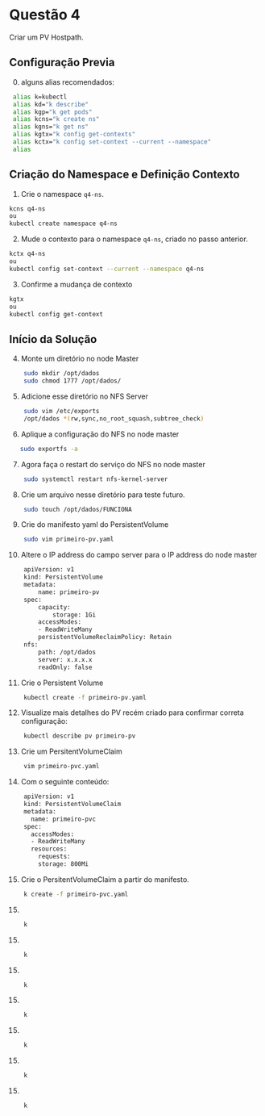 # Questão 4

Criar um PV Hostpath.

## Configuração Previa
0. alguns alias recomendados:
```bash
 alias k=kubectl
 alias kd="k describe"
 alias kgp="k get pods"
 alias kcns="k create ns"
 alias kgns="k get ns"
 alias kgtx="k config get-contexts"
 alias kctx="k config set-context --current --namespace"
 alias
```
## Criação do Namespace e Definição Contexto 
1. Crie o namespace `q4-ns`.
```bash
kcns q4-ns
ou
kubectl create namespace q4-ns
```
2. Mude o contexto para o namespace `q4-ns`, criado no passo anterior.
```bash
kctx q4-ns
ou
kubectl config set-context --current --namespace q4-ns
```
3. Confirme a mudança de contexto
```bash
kgtx
ou
kubectl config get-context
```

## Início da Solução
4. Monte um diretório no node Master
```bash
    sudo mkdir /opt/dados
    sudo chmod 1777 /opt/dados/
```
5. Adicione esse diretório no NFS Server
```bash
    sudo vim /etc/exports
    /opt/dados *(rw,sync,no_root_squash,subtree_check)
```
6. Aplique a configuração do NFS no node master
```bash
   sudo exportfs -a
```
7. Agora faça o restart do serviço do NFS no node master
```bash
    sudo systemctl restart nfs-kernel-server
```
8. Crie um arquivo nesse diretório para teste futuro.
```bash
    sudo touch /opt/dados/FUNCIONA
```   
9. Crie do manifesto yaml do PersistentVolume
```bash
    sudo vim primeiro-pv.yaml
```
10. Altere o IP address do campo server para o IP address do node master
```bash
    apiVersion: v1
    kind: PersistentVolume
    metadata:
        name: primeiro-pv
    spec:
        capacity:
            storage: 1Gi
        accessModes:
        - ReadWriteMany
        persistentVolumeReclaimPolicy: Retain
    nfs:
        path: /opt/dados
        server: x.x.x.x
        readOnly: false
```
11. Crie o Persistent Volume 
```bash
    kubectl create -f primeiro-pv.yaml
```
12. Visualize mais detalhes do PV recém criado para confirmar correta configuração:
```bash
    kubectl describe pv primeiro-pv
```
13. Crie um PersitentVolumeClaim
```bash
    vim primeiro-pvc.yaml
```
14. Com o seguinte conteúdo:
```bash
    apiVersion: v1
    kind: PersistentVolumeClaim
    metadata:
      name: primeiro-pvc
    spec:
      accessModes:
      - ReadWriteMany
      resources:
        requests:
        storage: 800Mi
```
15. Crie o PersitentVolumeClaim a partir do manifesto.
```bash
    k create -f primeiro-pvc.yaml
```
15. 
```bash
    k 
```
15. 
```bash
    k 
```
15. 
```bash
    k 
```
15. 
```bash
    k 
```
15. 
```bash
    k 
```
15. 
```bash
    k 
```
15. 
```bash
    k 
```